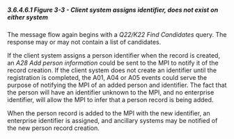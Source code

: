 ##### 3.6.4.6.1 *Figure 3-3* - Client system assigns identifier, does not exist on either system

The message flow again begins with a _Q22/K22_ _Find Candidates_ query. The response may or may not contain a list of candidates.

If the client system assigns a person identifier when the record is created, an _A28 Add person information_ could be sent to the MPI to notify it of the record creation. If the client system does not create an identifier until the registration is completed, the A01, A04 or A05 events could serve the purpose of notifying the MPI of an added person and identifier. The fact that the person will have an identifier unknown to the MPI, and no enterprise identifier, will allow the MPI to infer that a person record is being added.

When the person record is added to the MPI with the new identifier, an enterprise identifier is assigned, and ancillary systems may be notified of the new person record creation.

